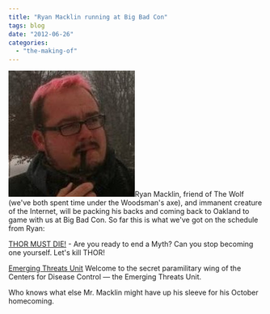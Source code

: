 ```yaml
---
title: "Ryan Macklin running at Big Bad Con"
tags: blog
date: "2012-06-26"
categories: 
  - "the-making-of"
---
```


[![](/images/ryan_macklin1.jpg "ryan_macklin")](http://www.bigbadcon.com/wp-content/uploads/2012/06/ryan_macklin1.jpg)Ryan Macklin, friend of The Wolf (we've both spent time under the Woodsman's axe), and immanent creature of the Internet, will be packing his backs and coming back to Oakland to game with us at Big Bad Con. So far this is what we've got on the schedule from Ryan:

[THOR MUST DIE!](http://www.bigbadcon.com/events/thor-must-die-2012/ "THOR MUST DIE!") - Are you ready to end a Myth? Can you stop becoming one yourself. Let's kill THOR!

[Emerging Threats Unit](http://www.bigbadcon.com/events/emerging-threats-unit/ "Emerging Threats Unit") Welcome to the secret paramilitary wing of the Centers for Disease Control — the Emerging Threats Unit.

Who knows what else Mr. Macklin might have up his sleeve for his October homecoming.
